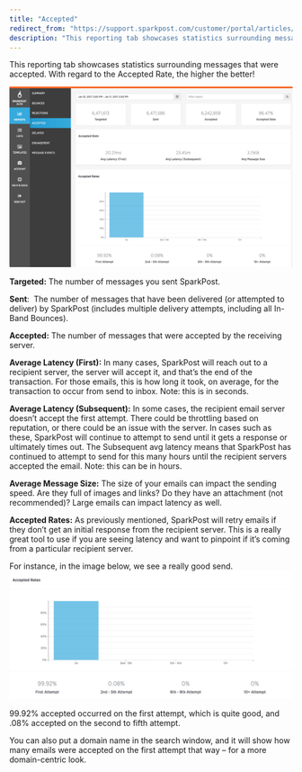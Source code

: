```yaml
---
title: "Accepted"
redirect_from: "https://support.sparkpost.com/customer/portal/articles/2035624-accepted"
description: "This reporting tab showcases statistics surrounding messages that were accepted With regard to the Accepted Rate the higher the better Targeted The number of messages you sent Spark Post Sent The number of messages that have been delivered or attempted to deliver by Spark Post includes multiple delivery attempts including..."
---
```


This reporting tab showcases statistics surrounding messages that were accepted. With regard to the Accepted Rate, the higher the better!

![](media/accepted/accepted_all_original.jpg)

**Targeted:**  The number of messages you sent SparkPost.

**Sent**:  The number of messages that have been delivered (or attempted to deliver) by SparkPost (includes multiple delivery attempts, including all In-Band Bounces).

**Accepted:**  The number of messages that were accepted by the receiving server.

**Average Latency (First):**                   In many cases, SparkPost will reach out to a recipient server, the server will accept it, and that’s the end of the transaction. For those emails, this is how long it took, on average, for the transaction to occur from send to inbox. Note: this is in seconds.

**Average Latency (Subsequent):**                        In some cases, the recipient email server doesn’t accept the first attempt. There could be throttling based on reputation, or there could be an issue with the server. In cases such as these, SparkPost will continue to attempt to send until it gets a response or ultimately times out. The Subsequent avg latency means that SparkPost has continued to attempt to send for this many hours until the recipient servers accepted the email. Note: this can be in hours.

**Average Message Size:**               The size of your emails can impact the sending speed. Are they full of images and links? Do they have an attachment (not recommended)? Large emails can impact latency as well.

**Accepted Rates:**         As previously mentioned, SparkPost will retry emails if they don’t get an initial response from the recipient server. This is a really great tool to use if you are seeing latency and want to pinpoint if it’s coming from a particular recipient server.

For instance, in the image below, we see a really good send.
![](media/accepted/accepted2_original.jpeg)

99.92% accepted occurred on the first attempt, which is quite good, and .08% accepted on the second to fifth attempt.

You can also put a domain name in the search window, and it will show how many emails were accepted on the first attempt that way – for a more domain-centric look.